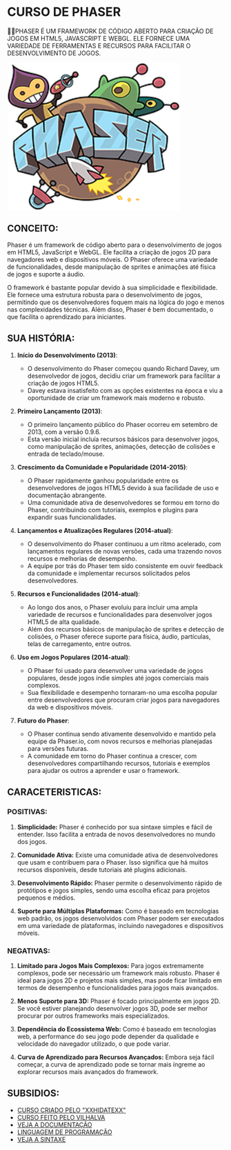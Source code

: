 # CURSO DE PHASER
👨‍⚖️PHASER É UM FRAMEWORK DE CÓDIGO ABERTO PARA CRIAÇÃO DE JOGOS EM HTML5, JAVASCRIPT E WEBGL. ELE FORNECE UMA VARIEDADE DE FERRAMENTAS E RECURSOS PARA FACILITAR O DESENVOLVIMENTO DE JOGOS.

<img src="FOTO.png" align="center" width="400"> <br>

## CONCEITO:
Phaser é um framework de código aberto para o desenvolvimento de jogos em HTML5, JavaScript e WebGL. Ele facilita a criação de jogos 2D para navegadores web e dispositivos móveis. O Phaser oferece uma variedade de funcionalidades, desde manipulação de sprites e animações até física de jogos e suporte a áudio.

O framework é bastante popular devido à sua simplicidade e flexibilidade. Ele fornece uma estrutura robusta para o desenvolvimento de jogos, permitindo que os desenvolvedores foquem mais na lógica do jogo e menos nas complexidades técnicas. Além disso, Phaser é bem documentado, o que facilita o aprendizado para iniciantes.

## SUA HISTÓRIA:
1. **Início do Desenvolvimento (2013)**:
   - O desenvolvimento do Phaser começou quando Richard Davey, um desenvolvedor de jogos, decidiu criar um framework para facilitar a criação de jogos HTML5.
   - Davey estava insatisfeito com as opções existentes na época e viu a oportunidade de criar um framework mais moderno e robusto.

2. **Primeiro Lançamento (2013)**:
   - O primeiro lançamento público do Phaser ocorreu em setembro de 2013, com a versão 0.9.6.
   - Esta versão inicial incluía recursos básicos para desenvolver jogos, como manipulação de sprites, animações, detecção de colisões e entrada de teclado/mouse.

3. **Crescimento da Comunidade e Popularidade (2014-2015)**:
   - O Phaser rapidamente ganhou popularidade entre os desenvolvedores de jogos HTML5 devido à sua facilidade de uso e documentação abrangente.
   - Uma comunidade ativa de desenvolvedores se formou em torno do Phaser, contribuindo com tutoriais, exemplos e plugins para expandir suas funcionalidades.

4. **Lançamentos e Atualizações Regulares (2014-atual)**:
   - O desenvolvimento do Phaser continuou a um ritmo acelerado, com lançamentos regulares de novas versões, cada uma trazendo novos recursos e melhorias de desempenho.
   - A equipe por trás do Phaser tem sido consistente em ouvir feedback da comunidade e implementar recursos solicitados pelos desenvolvedores.

5. **Recursos e Funcionalidades (2014-atual)**:
   - Ao longo dos anos, o Phaser evoluiu para incluir uma ampla variedade de recursos e funcionalidades para desenvolver jogos HTML5 de alta qualidade.
   - Além dos recursos básicos de manipulação de sprites e detecção de colisões, o Phaser oferece suporte para física, áudio, partículas, telas de carregamento, entre outros.

6. **Uso em Jogos Populares (2014-atual)**:
   - O Phaser foi usado para desenvolver uma variedade de jogos populares, desde jogos indie simples até jogos comerciais mais complexos.
   - Sua flexibilidade e desempenho tornaram-no uma escolha popular entre desenvolvedores que procuram criar jogos para navegadores da web e dispositivos móveis.

7. **Futuro do Phaser**:
   - O Phaser continua sendo ativamente desenvolvido e mantido pela equipe da Phaser.io, com novos recursos e melhorias planejadas para versões futuras.
   - A comunidade em torno do Phaser continua a crescer, com desenvolvedores compartilhando recursos, tutoriais e exemplos para ajudar os outros a aprender e usar o framework.

## CARACETERISTICAS:
### POSITIVAS:
1. **Simplicidade:** Phaser é conhecido por sua sintaxe simples e fácil de entender. Isso facilita a entrada de novos desenvolvedores no mundo dos jogos.

2. **Comunidade Ativa:** Existe uma comunidade ativa de desenvolvedores que usam e contribuem para o Phaser. Isso significa que há muitos recursos disponíveis, desde tutoriais até plugins adicionais.

3. **Desenvolvimento Rápido:** Phaser permite o desenvolvimento rápido de protótipos e jogos simples, sendo uma escolha eficaz para projetos pequenos e médios.

4. **Suporte para Múltiplas Plataformas:** Como é baseado em tecnologias web padrão, os jogos desenvolvidos com Phaser podem ser executados em uma variedade de plataformas, incluindo navegadores e dispositivos móveis.

### NEGATIVAS:
1. **Limitado para Jogos Mais Complexos:** Para jogos extremamente complexos, pode ser necessário um framework mais robusto. Phaser é ideal para jogos 2D e projetos mais simples, mas pode ficar limitado em termos de desempenho e funcionalidades para jogos mais avançados.

2. **Menos Suporte para 3D:** Phaser é focado principalmente em jogos 2D. Se você estiver planejando desenvolver jogos 3D, pode ser melhor procurar por outros frameworks mais especializados.

3. **Dependência do Ecossistema Web:** Como é baseado em tecnologias web, a performance do seu jogo pode depender da qualidade e velocidade do navegador utilizado, o que pode variar.

4. **Curva de Aprendizado para Recursos Avançados:** Embora seja fácil começar, a curva de aprendizado pode se tornar mais íngreme ao explorar recursos mais avançados do framework.

## SUBSIDIOS:
- [CURSO CRIADO PELO "XXHIDATEXX"](https://youtube.com/playlist?list=PLf7shAYyfc3r8OeeUvVVEb2FzySGZktHk&si=LyTzb8nvtulx518s)
- [CURSO FEITO PELO VILHALVA](https://github.com/VILHALVA)
- [VEJA A DOCUMENTAÇÃO](https://phaser.io/docs/2.6.2/index)
- [LINGUAGEM DE PROGRAMAÇÃO](https://github.com/VILHALVA/CURSO-DE-JAVASCRIPT)
- [VEJA A SINTAXE](./SINTAXE.md)


